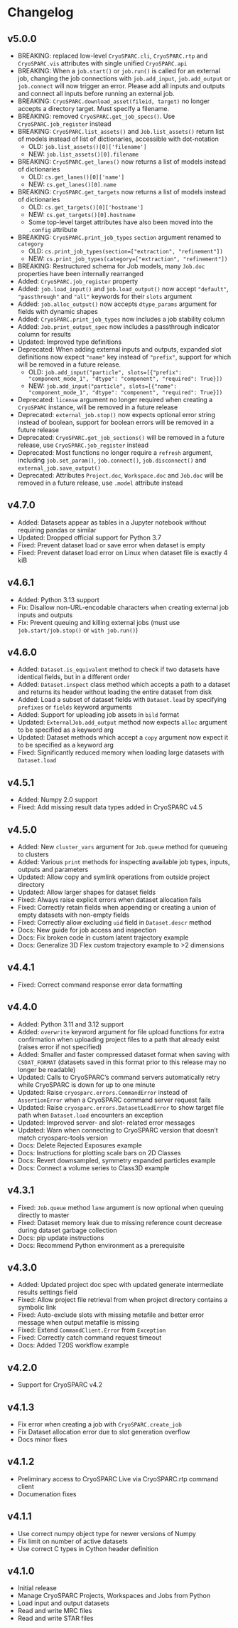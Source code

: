# Changelog

## v5.0.0

- BREAKING: replaced low-level `CryoSPARC.cli`, `CryoSPARC.rtp` and `CryoSPARC.vis` attributes with single unified `CryoSPARC.api`
- BREAKING: When a `job.start()` or `job.run()` is called for an external job, changing the job connections with `job.add_input`, `job.add_output` or `job.connect` will now trigger an error. Please add all inputs and outputs and connect all inputs before running an external job.
- BREAKING: `CryoSPARC.download_asset(fileid, target)` no longer accepts a directory target. Must specify a filename.
- BREAKING: removed `CryoSPARC.get_job_specs()`. Use `CryoSPARC.job_register` instead
- BREAKING: `CryoSPARC.list_assets()` and `Job.list_assets()` return list of models instead of list of dictionaries, accessible with dot-notation
  - OLD: `job.list_assets()[0]['filename']`
  - NEW: `job.list_assets()[0].filename`
- BREAKING: `CryoSPARC.get_lanes()` now returns a list of models instead of dictionaries
  - OLD: `cs.get_lanes()[0]['name']`
  - NEW: `cs.get_lanes()[0].name`
- BREAKING: `CryoSPARC.get_targets` now returns a list of models instead of dictionaries
  - OLD: `cs.get_targets()[0]['hostname']`
  - NEW: `cs.get_targets()[0].hostname`
  - Some top-level target attributes have also been moved into the `.config` attribute
- BREAKING: `CryoSPARC.print_job_types` `section` argument renamed to `category`
  - OLD: `cs.print_job_types(section=["extraction", "refinement"])`
  - NEW: `cs.print_job_types(category=["extraction", "refinement"])`
- BREAKING: Restructured schema for Job models, many `Job.doc` properties have been internally rearranged
- Added: `CryoSPARC.job_register` property
- Added: `job.load_input()` and `job.load_output()` now accept `"default"`, `"passthrough"` and `"all"` keywords for their `slots` argument
- Added: `job.alloc_output()` now accepts `dtype_params` argument for fields with dynamic shapes
- Added: `CryoSPARC.print_job_types` now includes a job stability column
- Added: `Job.print_output_spec` now includes a passthrough indicator column for results
- Updated: Improved type definitions
- Deprecated: When adding external inputs and outputs, expanded slot definitions now expect `"name"` key instead of `"prefix"`, support for which will be removed in a future release.
  - OLD: `job.add_input("particle", slots=[{"prefix": "component_mode_1", "dtype": "component", "required": True}])`
  - NEW: `job.add_input("particle", slots=[{"name": "component_mode_1", "dtype": "component", "required": True}])`
- Deprecated: `license` argument no longer required when creating a `CryoSPARC`
  instance, will be removed in a future release
- Deprecated: `external_job.stop()` now expects optional error string instead of boolean, support for boolean errors will be removed in a future release
- Deprecated: `CryoSPARC.get_job_sections()` will be removed in a future release,
  use `CryoSPARC.job_register` instead
- Deprecated: Most functions no longer require a `refresh` argument, including
  `job.set_param()`, `job.connect()`, `job.disconnect()` and `external_job.save_output()`
- Deprecated: Attributes `Project.doc`, `Workspace.doc` and `Job.doc` will be removed in a future release, use `.model` attribute instead

## v4.7.0

- Added: Datasets appear as tables in a Jupyter notebook without requiring pandas or similar
- Updated: Dropped official support for Python 3.7
- Fixed: Prevent dataset load or save error when dataset is empty
- Fixed: Prevent dataset load error on Linux when dataset file is exactly 4 kiB

## v4.6.1

- Added: Python 3.13 support
- Fix: Disallow non-URL-encodable characters when creating external job inputs and outputs
- Fix: Prevent queuing and killing external jobs (must use `job.start/job.stop()` or `with job.run()`)

## v4.6.0

- Added: `Dataset.is_equivalent` method to check if two datasets have identical fields, but in a different order
- Added: `Dataset.inspect` class method which accepts a path to a dataset and returns its header without loading the entire dataset from disk
- Added: Load a subset of dataset fields with `Dataset.load` by specifying `prefixes` or `fields` keyword arguments
- Added: Support for uploading job assets in `bild` format
- Updated: `ExternalJob.add_output` method now expects `alloc` argument to be specified as a keyword arg
- Updated: Dataset methods which accept a `copy` argument now expect it to be specified as a keyword arg
- Fixed: Significantly reduced memory when loading large datasets with `Dataset.load`

## v4.5.1

- Added: Numpy 2.0 support
- Fixed: Add missing result data types added in CryoSPARC v4.5

## v4.5.0

- Added: New `cluster_vars` argument for `Job.queue` method for queueing to clusters
- Added: Various `print` methods for inspecting available job types, inputs, outputs and parameters
- Updated: Allow copy and symlink operations from outside project directory
- Updated: Allow larger shapes for dataset fields
- Fixed: Always raise explicit errors when dataset allocation fails
- Fixed: Correctly retain fields when appending or creating a union of empty datasets with non-empty fields
- Fixed: Correctly allow excluding `uid` field in `Dataset.descr` method
- Docs: New guide for job access and inspection
- Docs: Fix broken code in custom latent trajectory example
- Docs: Generalize 3D Flex custom trajectory example to >2 dimensions

## v4.4.1

- Fixed: Correct command response error data formatting

## v4.4.0

- Added: Python 3.11 and 3.12 support
- Added: `overwrite` keyword argument for file upload functions for extra confirmation when uploading project files to a path that already exist (raises error if not specified)
- Added: Smaller and faster compressed dataset format when saving with `CSDAT_FORMAT` (datasets saved in this format prior to this release may no longer be readable)
- Updated: Calls to CryoSPARC’s command servers automatically retry while CryoSPARC is down for up to one minute
- Updated: Raise `cryosparc.errors.CommandError` instead of `AssertionError` when a CryoSPARC command server request fails
- Updated: Raise `cryosparc.errors.DatasetLoadError` to show target file path when `Dataset.load` encounters an exception
- Updated: Improved server- and slot- related error messages
- Updated: Warn when connecting to CryoSPARC version that doesn’t match cryosparc-tools version
- Docs: Delete Rejected Exposures example
- Docs: Instructions for plotting scale bars on 2D Classes
- Docs: Revert downsampled, symmetry expanded particles example
- Docs: Connect a volume series to Class3D example

## v4.3.1

- Fixed: `Job.queue` method `lane` argument is now optional when queuing directly to master
- Fixed: Dataset memory leak due to missing reference count decrease during dataset garbage collection
- Docs: pip update instructions
- Docs: Recommend Python environment as a prerequisite

## v4.3.0

- Added: Updated project doc spec with updated generate intermediate results settings field
- Fixed: Allow project file retrieval from when project directory contains a symbolic link
- Fixed: Auto-exclude slots with missing metafile and better error message when output metafile is missing
- Fixed: Extend `CommandClient.Error` from `Exception`
- Fixed: Correctly catch command request timeout
- Docs: Added T20S workflow example

## v4.2.0

- Support for CryoSPARC v4.2

## v4.1.3

- Fix error when creating a job with `CryoSPARC.create_job`
- Fix Dataset allocation error due to slot generation overflow
- Docs minor fixes

## v4.1.2

- Preliminary access to CryoSPARC Live via CryoSPARC.rtp command client
- Documenation fixes

## v4.1.1

- Use correct numpy object type for newer versions of Numpy
- Fix limit on number of active datasets
- Use correct C types in Cython header definition

## v4.1.0

- Initial release
- Manage CryoSPARC Projects, Workspaces and Jobs from Python
- Load input and output datasets
- Read and write MRC files
- Read and write STAR files
